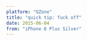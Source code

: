 ```yaml
---
platform: "QZone"
title: "quick tip: fuck off"
date: 2015-06-04
from: "iPhone 6 Plus Silver"
---
```

